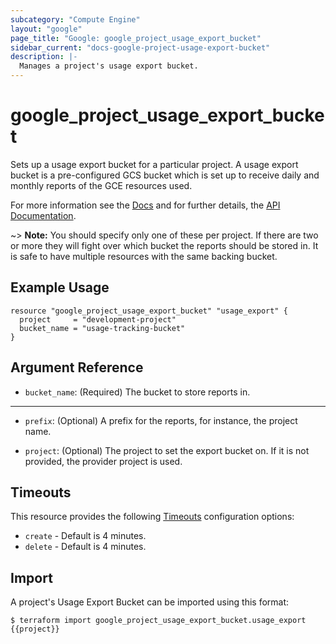 ```yaml
---
subcategory: "Compute Engine"
layout: "google"
page_title: "Google: google_project_usage_export_bucket"
sidebar_current: "docs-google-project-usage-export-bucket"
description: |-
  Manages a project's usage export bucket.
---
```


# google_project_usage_export_bucket

Sets up a usage export bucket for a particular project.  A usage export bucket
is a pre-configured GCS bucket which is set up to receive daily and monthly
reports of the GCE resources used.

For more information see the [Docs](https://cloud.google.com/compute/docs/usage-export)
and for further details, the
[API Documentation](https://cloud.google.com/compute/docs/reference/rest/beta/projects/setUsageExportBucket).

~> **Note:** You should specify only one of these per project.  If there are two or more
they will fight over which bucket the reports should be stored in.  It is
safe to have multiple resources with the same backing bucket.

## Example Usage

```hcl
resource "google_project_usage_export_bucket" "usage_export" {
  project     = "development-project"
  bucket_name = "usage-tracking-bucket"
}
```

## Argument Reference
* `bucket_name`: (Required) The bucket to store reports in.

- - -

* `prefix`: (Optional) A prefix for the reports, for instance, the project name.

* `project`: (Optional) The project to set the export bucket on. If it is not provided, the provider project is used.

## Timeouts

This resource provides the following
[Timeouts](/docs/configuration/resources.html#timeouts) configuration options:

- `create` - Default is 4 minutes.
- `delete` - Default is 4 minutes.

## Import

A project's Usage Export Bucket can be imported using this format:

```
$ terraform import google_project_usage_export_bucket.usage_export {{project}}
```
